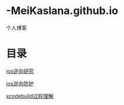 # -MeiKaslana.github.io
个人博客

# 目录

[ios逆向研究](./reverse-engineering.md)

[ios逆向防护](./reverse-defendence.md)

[xcodebuild过程理解](./xcodebuild过程理解.md)


